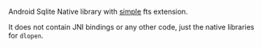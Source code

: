 Android Sqlite Native library with [simple](https://github.com/wangfenjin/simple) fts extension.

It does not contain JNI bindings or any other code, just the native libraries for `dlopen`.
